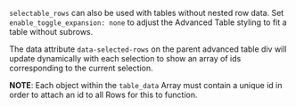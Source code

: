`selectable_rows` can also be used with tables without nested row data. Set `enable_toggle_expansion: none` to adjust the Advanced Table styling to fit a table without subrows.

The data attribute `data-selected-rows` on the parent advanced table div will update dynamically with each selection to show an array of ids corresponding to the current selection. 

__NOTE__: Each object within the `table_data` Array must contain a unique id in order to attach an id to all Rows for this to function. 